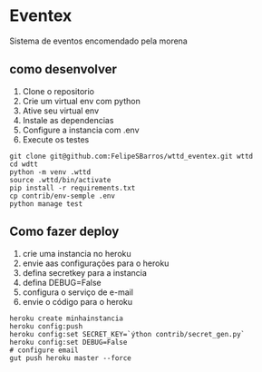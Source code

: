 # Eventex
Sistema de eventos encomendado pela morena

## como desenvolver
1. Clone o repositorio
1. Crie um virtual env com python
1. Ative seu virtual env
1. Instale as dependencias
1. Configure a instancia com  .env
1. Execute os testes

```console
git clone git@github.com:FelipeSBarros/wttd_eventex.git wttd
cd wdtt
python -m venv .wttd
source .wttd/bin/activate
pip install -r requirements.txt
cp contrib/env-semple .env
python manage test 
```

## Como fazer deploy

1. crie uma instancia no heroku
1. envie aas configurações para o heroku
1. defina secretkey para a instancia
1. defina DEBUG=False
1. configura o serviço de e-mail
1. envie o código para o heroku

```console
heroku create minhainstancia
heroku config:push
heroku config:set SECRET_KEY=`ýthon contrib/secret_gen.py`
heroku config:set DEBUG=False
# configure email
gut push heroku master --force
```
